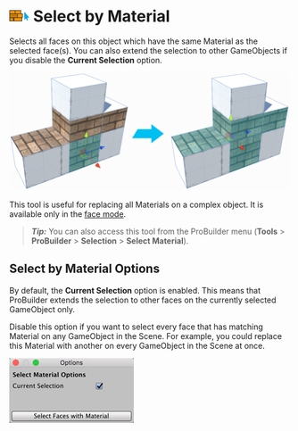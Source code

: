 # ![Select by Material icon](images/icons/Selection_SelectByMaterial.png) Select by Material

Selects all faces on this object which have the same Material as the selected face(s). You can also extend the selection to other GameObjects if you disable the **Current Selection** option.

![Select all faces with brick Material on the Mesh](images/Example_SelectByMaterial.png)

This tool is useful for replacing all Materials on a complex object. It is available only in the [face mode](modes.md).

> ***Tip:*** You can also access this tool from the ProBuilder menu (**Tools** > **ProBuilder** > **Selection** > **Select Material**).



## Select by Material Options

By default, the **Current Selection** option is enabled. This means that ProBuilder extends the selection to other faces on the currently selected GameObject only. 

Disable this option if you want to select every face that has matching Material on any GameObject in the Scene. For example, you could replace this Material with another on every GameObject in the Scene at once.

![Grow Selection Options](images/Selection_SelectByMaterial_props.png) 